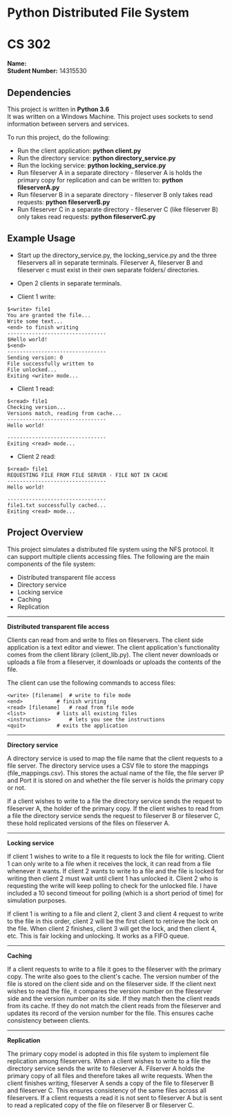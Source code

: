 # Python Distributed File System 
# CS 302
**Name:**  
**Student Number:** 14315530

## Dependencies
This project is written in **Python 3.6**  
It was written on a Windows Machine.
This project uses sockets to send information between servers and services.

To run this project, do the following:

* Run the client application: **python client.py**
* Run the directory service: **python directory_service.py**
* Run the locking service: **python locking_service.py**
* Run fileserver A in a separate directory - fileserver A is holds the primary copy for replication and can be written to: **python fileserverA.py**
* Run fileserver B in a separate directory - fileserver B only takes read requests: **python fileserverB.py**
* Run fileserver C in a separate directory - fileserver C (like fileserver B) only takes read requests: **python fileserverC.py**

## Example Usage

* Start up the directory_service.py, the locking_service.py and the three fileservers all in separate terminals. Fileserver A, fileserver B and fileserver c must exist in their own separate folders/ directories.

* Open 2 clients in separate terminals.

* Client 1 write:

```
$<write> file1
You are granted the file...
Write some text...
<end> to finish writing
--------------------------------
$Hello world!
$<end>
--------------------------------
Sending version: 0
File successfully written to
File unlocked...
Exiting <write> mode...

```

* Client 1 read:

```
$<read> file1
Checking version...
Versions match, reading from cache...
--------------------------------
Hello world!

--------------------------------
Exiting <read> mode...
```

* Client 2 read: 

```
$<read> file1
REQUESTING FILE FROM FILE SERVER - FILE NOT IN CACHE
--------------------------------
Hello world!

--------------------------------
file1.txt successfully cached...
Exiting <read> mode...
```

## Project Overview
This project simulates a distributed file system using the NFS protocol.
It can support multiple clients accessing files.
The following are the main components of the file system:

* Distributed transparent file access
* Directory service
* Locking service
* Caching
* Replication

----

**Distributed transparent file access**

Clients can read from and write to files on fileservers. The client side application is a text editor and viewer. The client application's functionality comes from the client library (client_lib.py). The client never downloads or uploads a file from a fileserver, it downloads or uploads the contents of the file. 

The client can use the following commands to access files:

	<write> [filename]  # write to file mode
	<end>           # finish writing
	<read> [filename]   # read from file mode
	<list>          # lists all existing files
	<instructions>      # lets you see the instructions 
	<quit>          # exits the application

----

**Directory service**

A directory service is used to map the file name that the client requests to a file server. The directory service uses a CSV file to store the mappings (file_mappings.csv). This stores the actual name of the file, the file server IP and Port it is stored on and whether the file server is holds the primary copy or not. 

If a client wishes to write to a file the directory service sends the request to fileserver A, the holder of the primary copy. If the client wishes to read from a file the directory service sends the request to fileserver B or fileserver C, these hold replicated versions of the files on fileserver A. 

----

**Locking service**

If client 1 wishes to write to a file it requests to lock the file for writing. Client 1 can only write to a file when it receives the lock, it can read from a file whenever it wants. If client 2 wants to write to a file and the file is locked for writing then client 2 must wait until client 1 has unlocked it. Client 2 who is requesting the write will keep polling to check for the unlocked file. I have included a 10 second timeout for polling (which is a short period of time) for simulation purposes. 

If client 1 is writing to a file and client 2, client 3 and client 4 request to write to the file in this order, client 2 will be the first client to retrieve the lock on the file. When client 2 finishes, client 3 will get the lock, and then client 4, etc. This is fair locking and unlocking. It works as a FIFO queue. 

----

**Caching**

If a client requests to write to a file it goes to the fileserver with the primary copy. The write also goes to the client's cache. The version number of the file is stored on the client side and on the fileserver side. If the client next wishes to read the file, it compares the version number on the fileserver side and the version number on its side. If they match then the client reads from its cache. If they do not match the client reads from the fileserver and updates its record of the version number for the file. This ensures cache consistency between clients.

---- 

**Replication**

The primary copy model is adopted in this file system to implement file replication among fileservers. When a client wishes to write to a file the directory service sends the write to fileserver A. Filserver A holds the primary copy of all files and therefore takes all write requests. When the client finishes writing, fileserver A sends a copy of the file to fileserver B and fileserver C. This ensures consistency of the same files across all fileservers. If a client requests a read it is not sent to fileserver A but is sent to read a replicated copy of the file on fileserver B or fileserver C. 